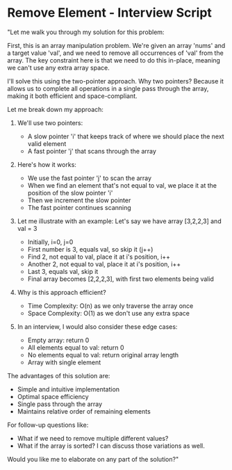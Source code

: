 # Remove Element - Interview Script

"Let me walk you through my solution for this problem:

First, this is an array manipulation problem. We're given an array 'nums' and a target value 'val', and we need to remove all occurrences of 'val' from the array. The key constraint here is that we need to do this in-place, meaning we can't use any extra array space.

I'll solve this using the two-pointer approach. Why two pointers? Because it allows us to complete all operations in a single pass through the array, making it both efficient and space-compliant.

Let me break down my approach:

1. We'll use two pointers:
   - A slow pointer 'i' that keeps track of where we should place the next valid element
   - A fast pointer 'j' that scans through the array

2. Here's how it works:
   - We use the fast pointer 'j' to scan the array
   - When we find an element that's not equal to val, we place it at the position of the slow pointer 'i'
   - Then we increment the slow pointer
   - The fast pointer continues scanning

3. Let me illustrate with an example:
   Let's say we have array [3,2,2,3] and val = 3
   - Initially, i=0, j=0
   - First number is 3, equals val, so skip it (j++)
   - Find 2, not equal to val, place it at i's position, i++
   - Another 2, not equal to val, place it at i's position, i++
   - Last 3, equals val, skip it
   - Final array becomes [2,2,2,3], with first two elements being valid

4. Why is this approach efficient?
   - Time Complexity: O(n) as we only traverse the array once
   - Space Complexity: O(1) as we don't use any extra space

5. In an interview, I would also consider these edge cases:
   - Empty array: return 0
   - All elements equal to val: return 0
   - No elements equal to val: return original array length
   - Array with single element

The advantages of this solution are:
- Simple and intuitive implementation
- Optimal space efficiency
- Single pass through the array
- Maintains relative order of remaining elements

For follow-up questions like:
- What if we need to remove multiple different values?
- What if the array is sorted?
I can discuss those variations as well.

Would you like me to elaborate on any part of the solution?"